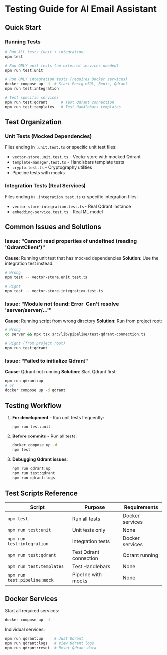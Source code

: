 # Testing Guide for AI Email Assistant

## Quick Start

### Running Tests

```bash
# Run ALL tests (unit + integration)
npm test

# Run ONLY unit tests (no external services needed)
npm run test:unit

# Run ONLY integration tests (requires Docker services)
docker compose up -d  # Start PostgreSQL, Redis, Qdrant
npm run test:integration

# Test specific services
npm run test:qdrant      # Test Qdrant connection
npm run test:templates   # Test Handlebars templates
```

## Test Organization

### Unit Tests (Mocked Dependencies)
Files ending in `.unit.test.ts` or specific unit test files:
- `vector-store.unit.test.ts` - Vector store with mocked Qdrant
- `template-manager.test.ts` - Handlebars template tests
- `crypto.test.ts` - Cryptography utilities
- Pipeline tests with mocks

### Integration Tests (Real Services)
Files ending in `.integration.test.ts` or specific integration files:
- `vector-store-integration.test.ts` - Real Qdrant instance
- `embedding-service.test.ts` - Real ML model

## Common Issues and Solutions

### Issue: "Cannot read properties of undefined (reading 'QdrantClient')"
**Cause**: Running unit test that has mocked dependencies
**Solution**: Use the integration test instead:
```bash
# Wrong
npm test -- vector-store.unit.test.ts

# Right
npm test -- vector-store-integration.test.ts
```

### Issue: "Module not found: Error: Can't resolve 'server/server/...'"
**Cause**: Running script from wrong directory
**Solution**: Run from project root:
```bash
# Wrong
cd server && npx tsx src/lib/pipeline/test-qdrant-connection.ts

# Right (from project root)
npm run test:qdrant
```

### Issue: "Failed to initialize Qdrant"
**Cause**: Qdrant not running
**Solution**: Start Qdrant first:
```bash
npm run qdrant:up
# or
docker compose up -d qdrant
```

## Testing Workflow

1. **For development** - Run unit tests frequently:
   ```bash
   npm run test:unit
   ```

2. **Before commits** - Run all tests:
   ```bash
   docker compose up -d
   npm test
   ```

3. **Debugging Qdrant issues**:
   ```bash
   npm run qdrant:up
   npm run test:qdrant
   npm run qdrant:logs
   ```

## Test Scripts Reference

| Script | Purpose | Requirements |
|--------|---------|--------------|
| `npm test` | Run all tests | Docker services |
| `npm run test:unit` | Unit tests only | None |
| `npm run test:integration` | Integration tests | Docker services |
| `npm run test:qdrant` | Test Qdrant connection | Qdrant running |
| `npm run test:templates` | Test Handlebars | None |
| `npm run test:pipeline:mock` | Pipeline with mocks | None |

## Docker Services

Start all required services:
```bash
docker compose up -d
```

Individual services:
```bash
npm run qdrant:up     # Just Qdrant
npm run qdrant:logs   # View Qdrant logs
npm run qdrant:reset  # Reset Qdrant data
```